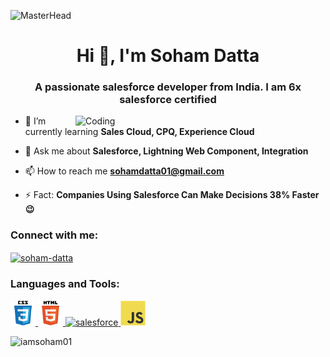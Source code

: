 ![MasterHead](https://syracusedevelopers.com/2018-06-tc-group-characters.png)
<h1 align="center">Hi 👋, I'm Soham Datta</h1>
<h3 align="center">A passionate salesforce developer from India. I am 6x salesforce certified</h3>
<img align="right" alt="Coding" width="400" src="https://img.freepik.com/premium-photo/man-working-desk-with-laptop-productive-work-flat-design-generative-ai_176697-2787.jpg">

- 🌱 I’m currently learning **Sales Cloud, CPQ, Experience Cloud**

- 💬 Ask me about **Salesforce, Lightning Web Component, Integration**

- 📫 How to reach me **sohamdatta01@gmail.com**

- ⚡ Fact: **Companies Using Salesforce Can Make Decisions 38% Faster😉**

<h3 align="left">Connect with me:</h3>
<p align="left">
<a href="https://linkedin.com/in/soham-datta" target="blank"><img align="center" src="https://raw.githubusercontent.com/rahuldkjain/github-profile-readme-generator/master/src/images/icons/Social/linked-in-alt.svg" alt="soham-datta" height="30" width="40" /></a>
</p>

<h3 align="left">Languages and Tools:</h3>
<p align="left"> <a href="https://www.w3schools.com/css/" target="_blank" rel="noreferrer"> <img src="https://raw.githubusercontent.com/devicons/devicon/master/icons/css3/css3-original-wordmark.svg" alt="css3" width="40" height="40"/> </a> <a href="https://www.w3.org/html/" target="_blank" rel="noreferrer"> <img src="https://raw.githubusercontent.com/devicons/devicon/master/icons/html5/html5-original-wordmark.svg" alt="html5" width="40" height="40"/> </a> <a href="https://www.salesforce.com/" target="_blank" rel="noreferrer"> <img src="https://c1.sfdcstatic.com/content/dam/sfdc-docs/www/logos/logo-salesforce.svg" alt="salesforce" width="40" height="40"/> </a> <a href="https://developer.mozilla.org/en-US/docs/Web/JavaScript" target="_blank" rel="noreferrer"> <img src="https://raw.githubusercontent.com/devicons/devicon/master/icons/javascript/javascript-original.svg" alt="javascript" width="40" height="40"/> </a> </p>

<p><img align="left" src="https://github-readme-stats.vercel.app/api/top-langs?username=iamsoham01&show_icons=true&locale=en&layout=compact" alt="iamsoham01" /></p>

<!-- <p>&nbsp;<img align="center" src="https://github-readme-stats.vercel.app/api?username=iamsoham01&show_icons=true&locale=en" alt="iamsoham01" /></p> -->
